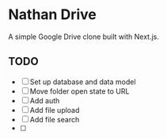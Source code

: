 # Nathan Drive

A simple Google Drive clone built with Next.js.

## TODO

- [ ] Set up database and data model
- [ ] Move folder open state to URL
- [ ] Add auth
- [ ] Add file upload
- [ ] Add file search
- [ ]